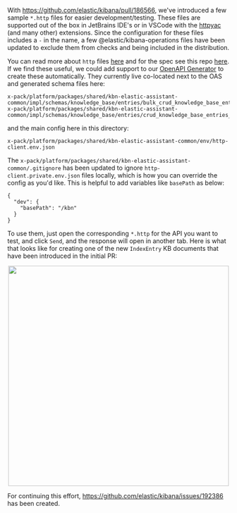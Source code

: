 With https://github.com/elastic/kibana/pull/186566, we've introduced a few sample `*.http` files for easier development/testing. These files are supported out of the box in JetBrains IDE's or in VSCode with the [httpyac](https://httpyac.github.io/) (and many other) extensions. Since the configuration for these files includes a `-` in the name, a few @elastic/kibana-operations files have been updated to exclude them from checks and being included in the distribution.

You can read more about `http` files [here](https://www.jetbrains.com/help/webstorm/http-client-in-product-code-editor.html) and for the spec see this repo [here](https://github.com/JetBrains/http-request-in-editor-spec/blob/master/spec.md). If we find these useful, we could add support to our [OpenAPI Generator](https://openapi-generator.tech/docs/generators/jetbrains-http-client) to create these automatically. They currently live co-located next to the OAS and generated schema files here:

```
x-pack/platform/packages/shared/kbn-elastic-assistant-common/impl/schemas/knowledge_base/entries/bulk_crud_knowledge_base_entries_route.http
x-pack/platform/packages/shared/kbn-elastic-assistant-common/impl/schemas/knowledge_base/entries/crud_knowledge_base_entries_route.http
```

and the main config here in this directory:

```
x-pack/platform/packages/shared/kbn-elastic-assistant-common/env/http-client.env.json
```

The `x-pack/platform/packages/shared/kbn-elastic-assistant-common/.gitignore` has been updated to ignore `http-client.private.env.json` files locally, which is how you can override the config as you'd like. This is helpful to add variables like `basePath` as below:

```
{
  "dev": {
    "basePath": "/kbn"
  }
}
```

To use them, just open the corresponding `*.http` for the API you want to test, and click `Send`, and the response will open in another tab. Here is what that looks like for creating one of the new `IndexEntry` KB documents that have been introduced in the initial PR:

<p align="center">
  <img width="500" src="https://github.com/user-attachments/assets/c9e70d1a-28d2-4eb3-9853-ab6d8e1c7acf" />
</p> 


For continuing this effort, https://github.com/elastic/kibana/issues/192386 has been created.
